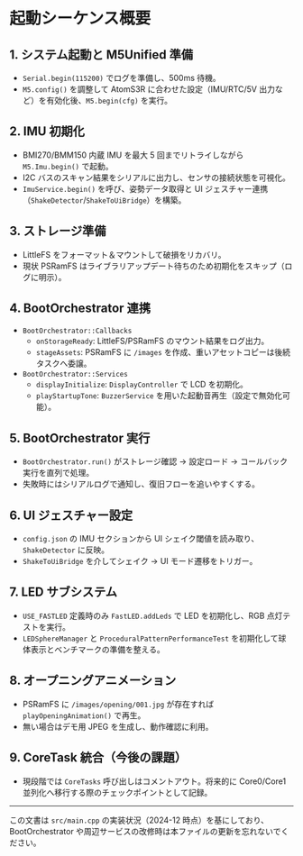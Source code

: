 # 起動シーケンス概要

## 1. システム起動と M5Unified 準備
- `Serial.begin(115200)` でログを準備し、500ms 待機。
- `M5.config()` を調整して AtomS3R に合わせた設定（IMU/RTC/5V 出力など）を有効化後、`M5.begin(cfg)` を実行。

## 2. IMU 初期化
- BMI270/BMM150 内蔵 IMU を最大 5 回までリトライしながら `M5.Imu.begin()` で起動。
- I2C バスのスキャン結果をシリアルに出力し、センサの接続状態を可視化。
- `ImuService.begin()` を呼び、姿勢データ取得と UI ジェスチャー連携（`ShakeDetector`/`ShakeToUiBridge`）を構築。

## 3. ストレージ準備
- LittleFS をフォーマット＆マウントして破損をリカバリ。
- 現状 PSRamFS はライブラリアップデート待ちのため初期化をスキップ（ログに明示）。

## 4. BootOrchestrator 連携
- `BootOrchestrator::Callbacks`
  - `onStorageReady`: LittleFS/PSRamFS のマウント結果をログ出力。
  - `stageAssets`: PSRamFS に `/images` を作成、重いアセットコピーは後続タスクへ委譲。
- `BootOrchestrator::Services`
  - `displayInitialize`: `DisplayController` で LCD を初期化。
  - `playStartupTone`: `BuzzerService` を用いた起動音再生（設定で無効化可能）。

## 5. BootOrchestrator 実行
- `BootOrchestrator.run()` がストレージ確認 → 設定ロード → コールバック実行を直列で処理。
- 失敗時にはシリアルログで通知し、復旧フローを追いやすくする。

## 6. UI ジェスチャー設定
- `config.json` の IMU セクションから UI シェイク閾値を読み取り、`ShakeDetector` に反映。
- `ShakeToUiBridge` を介してシェイク → UI モード遷移をトリガー。

## 7. LED サブシステム
- `USE_FASTLED` 定義時のみ `FastLED.addLeds` で LED を初期化し、RGB 点灯テストを実行。
- `LEDSphereManager` と `ProceduralPatternPerformanceTest` を初期化して球体表示とベンチマークの準備を整える。

## 8. オープニングアニメーション
- PSRamFS に `/images/opening/001.jpg` が存在すれば `playOpeningAnimation()` で再生。
- 無い場合はデモ用 JPEG を生成し、動作確認に利用。

## 9. CoreTask 統合（今後の課題）
- 現段階では `CoreTasks` 呼び出しはコメントアウト。将来的に Core0/Core1 並列化へ移行する際のチェックポイントとして記録。

---

この文書は `src/main.cpp` の実装状況（2024-12 時点）を基にしており、BootOrchestrator や周辺サービスの改修時は本ファイルの更新を忘れないでください。
